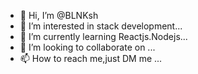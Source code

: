- 👋 Hi, I’m @BLNKsh
- 👀 I’m interested in stack development...
- 🌱 I’m currently learning Reactjs.Nodejs...
- 💞️ I’m looking to collaborate on ...
- 📫 How to reach me,just DM me ...

<!---
BLNKsh/BLNKsh is a ✨ special ✨ repository because its `README.md` (this file) appears on your GitHub profile.
You can click the Preview link to take a look at your changes.
--->
